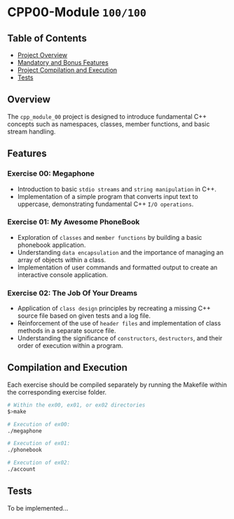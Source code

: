 # CPP00-Module `100/100`

## Table of Contents
- [Project Overview](#overview)
- [Mandatory and Bonus Features](#features)
- [Project Compilation and Execution](#compilation-and-execution)
- [Tests](#Tests)

## Overview

The `cpp_module_00` project is designed to introduce fundamental C++ concepts such as namespaces, classes, member functions, and basic stream handling. 

## Features

### Exercise 00: Megaphone
* Introduction to basic `stdio streams` and `string manipulation` in C++.
* Implementation of a simple program that converts input text to uppercase, demonstrating fundamental C++ `I/O operations`.

### Exercise 01: My Awesome PhoneBook
* Exploration of `classes` and `member functions` by building a basic phonebook application.
* Understanding `data encapsulation` and the importance of managing an array of objects within a class.
* Implementation of user commands and formatted output to create an interactive console application.

### Exercise 02: The Job Of Your Dreams
* Application of `class design` principles by recreating a missing C++ source file based on given tests and a log file.
* Reinforcement of the use of `header files` and implementation of class methods in a separate source file.
* Understanding the significance of `constructors`, `destructors`, and their order of execution within a program.

## Compilation and Execution
Each exercise should be compiled separately by running the Makefile within the corresponding exercise folder.
```bash
# Within the ex00, ex01, or ex02 directories
$>make

# Execution of ex00:
./megaphone

# Execution of ex01:
./phonebook

# Execution of ex02:
./account
```

## Tests
To be implemented...  

